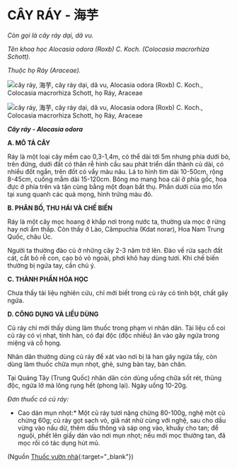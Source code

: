 # CÂY RÁY - 海芋

*Còn gọi là cây ráy dại, dã vu.*

*Tên khoa học Alocasia odora (Roxb) C. Koch. (Colocasia macrorhiza Schott).*

*Thuộc họ Ráy (Araceae).*

![cây ráy, 海芋, cây ráy dại, dã vu, Alocasia odora \(Roxb\) C. Koch., Colocasia macrorhiza Schott, họ Ráy, Araceae](/imgs/caythuoc/dtl/cay-ray.jpg)

![cây ráy, 海芋, cây ráy dại, dã vu, Alocasia odora \(Roxb\) C. Koch., Colocasia macrorhiza Schott, họ Ráy, Araceae](/imgs/caythuoc/dtl/cay-ray-2.jpg)

***Cây ráy - Alocasia odora***

**A. MÔ TẢ CÂY**

Ráy là một loại cây mềm cao 0,3-1,4m, có thể dài tới 5m nhưng phía dưới bò, trên đứng, dưới đất có thân rễ hình cầu sau phát triển dần thành củ dài, có nhiều đốt ngắn, trên đốt có vẩy màu nâu. Lá to hình tim dài 10-50cm, rộng 8-45cm, cuống mẫm dài 15-120cm. Bông mo mang hoa cái ở phía gốc, hoa đực ở phía trên và tận cùng bằng một đoạn bất thụ. Phần dưới của mo tồn tại xung quanh các quả mọng, hình trứng màu đỏ.

**B. PHÂN BỐ, THU HÁI VÀ CHẾ BIẾN**

Ráy là một cây mọc hoang ở khắp nơi trong nước ta, thường ưa mọc ở rừng hay nơi ẩm thấp. Còn thấy ở Lào, Cămpuchia (Kdat norar), Hoa Nam Trung Quốc, châu Úc.

Người ta thường đào củ ở những cây 2-3 năm trở lên. Đào về rửa sạch đất cát, cắt bỏ rễ con, cạo bỏ vỏ ngoài, phơi khô hay dùng tươi. Khi chế biến thường bị ngứa tay, cần chú ý.

**C. THÀNH PHẦN HÓA HỌC**

Chưa thấy tài liệu nghiên cứu, chỉ mới biết trong củ ráy có tinh bột, chất gây ngứa.

**D. CÔNG DỤNG VÀ LIỀU DÙNG**

Củ ráy chỉ mới thấy dùng làm thuốc trong phạm vi nhân dân. Tài liệu cổ coi củ ráy có vị nhạt, tính hàn, có đại độc (độc nhiều) ăn vào gây ngứa trong miệng và cổ họng.

Nhân dân thường dùng củ ráy để xát vào nơi bị lá han gây ngứa tấy, còn dùng làm thuốc chữa mụn nhọt, ghẻ, sưng bàn tay, bàn chân.

Tại Quảng Tây (Trung Quốc) nhân dân còn dùng uống chữa sốt rét, thũng độc, ngứa lở mà lông rụng hết (phong lại). Ngày uống 10-20g.

*Đơn thuốc có củ ráy:*

* Cao dán mụn nhọt:* Một củ ráy tươi nặng chừng 80-100g, nghệ một củ chừng 60g; củ ráy gọt sạch vỏ, giã nát nhừ cùng với nghệ, sau cho dầu vừng vào nấu dừ, thêm dầu thông và sáp ong vào, khuấy cho tan; để nguội, phết lên giấy dán vào nơi mụn nhọt; nếu mới mọc thường tan, đã mọc rồi có tác dụng hút mủ.


(Nguồn [Thuốc vườn nhà](http://thuocvuonnha.com){:target="_blank"})